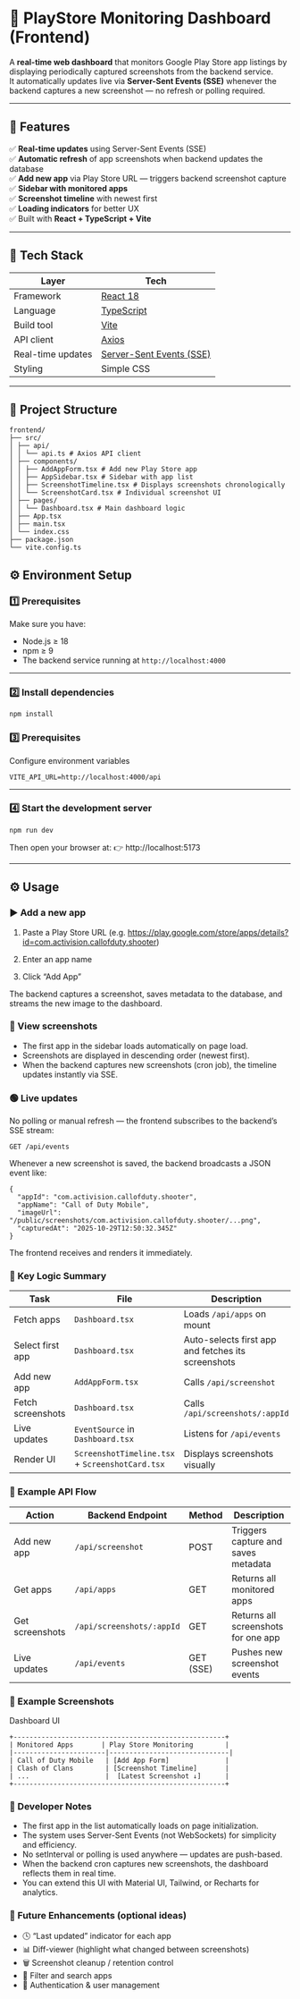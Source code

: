 # 🧩 PlayStore Monitoring Dashboard (Frontend)

A **real-time web dashboard** that monitors Google Play Store app listings by displaying periodically captured screenshots from the backend service.  
It automatically updates live via **Server-Sent Events (SSE)** whenever the backend captures a new screenshot — no refresh or polling required.

---

## 🚀 Features

✅ **Real-time updates** using Server-Sent Events (SSE)  
✅ **Automatic refresh** of app screenshots when backend updates the database  
✅ **Add new app** via Play Store URL — triggers backend screenshot capture  
✅ **Sidebar with monitored apps**  
✅ **Screenshot timeline** with newest first  
✅ **Loading indicators** for better UX  
✅ Built with **React + TypeScript + Vite**

---

## 🧱 Tech Stack

| Layer | Tech |
|--------|------|
| Framework | [React 18](https://react.dev/) |
| Language | [TypeScript](https://www.typescriptlang.org/) |
| Build tool | [Vite](https://vitejs.dev/) |
| API client | [Axios](https://axios-http.com/) |
| Real-time updates | [Server-Sent Events (SSE)](https://developer.mozilla.org/en-US/docs/Web/API/Server-sent_events) |
| Styling | Simple CSS |

---

## 📂 Project Structure
```
frontend/
├── src/
│ ├── api/
│ │ └── api.ts # Axios API client
│ ├── components/
│ │ ├── AddAppForm.tsx # Add new Play Store app
│ │ ├── AppSidebar.tsx # Sidebar with app list
│ │ ├── ScreenshotTimeline.tsx # Displays screenshots chronologically
│ │ └── ScreenshotCard.tsx # Individual screenshot UI
│ ├── pages/
│ │ └── Dashboard.tsx # Main dashboard logic
│ ├── App.tsx
│ ├── main.tsx
│ └── index.css
├── package.json
└── vite.config.ts
```

## ⚙️ Environment Setup

### 1️⃣ Prerequisites
Make sure you have:
- Node.js ≥ 18  
- npm ≥ 9  
- The backend service running at `http://localhost:4000`

---

### 2️⃣ Install dependencies
```bash
npm install
```

### 3️⃣ Prerequisites
Configure environment variables
```
VITE_API_URL=http://localhost:4000/api
```
---

### 4️⃣ Start the development server
```
npm run dev
```
Then open your browser at:
👉 http://localhost:5173

---

## ⚙️ Usage
### ▶️ Add a new app
1. Paste a Play Store URL (e.g. https://play.google.com/store/apps/details?id=com.activision.callofduty.shooter)

2. Enter an app name

3. Click “Add App”

The backend captures a screenshot, saves metadata to the database, and streams the new image to the dashboard.

### 📸 View screenshots

- The first app in the sidebar loads automatically on page load.
- Screenshots are displayed in descending order (newest first).
- When the backend captures new screenshots (cron job), the timeline updates instantly via SSE.

### 🟢 Live updates

No polling or manual refresh — the frontend subscribes to the backend’s SSE stream:
```
GET /api/events
```
Whenever a new screenshot is saved, the backend broadcasts a JSON event like:
```
{
  "appId": "com.activision.callofduty.shooter",
  "appName": "Call of Duty Mobile",
  "imageUrl": "/public/screenshots/com.activision.callofduty.shooter/...png",
  "capturedAt": "2025-10-29T12:50:32.345Z"
}
```
The frontend receives and renders it immediately.

### 🧠 Key Logic Summary
| Task              | File                                            | Description                                        |
| ----------------- | ----------------------------------------------- | -------------------------------------------------- |
| Fetch apps        | `Dashboard.tsx`                                 | Loads `/api/apps` on mount                         |
| Select first app  | `Dashboard.tsx`                                 | Auto-selects first app and fetches its screenshots |
| Add new app       | `AddAppForm.tsx`                                | Calls `/api/screenshot`                            |
| Fetch screenshots | `Dashboard.tsx`                                 | Calls `/api/screenshots/:appId`                    |
| Live updates      | `EventSource` in `Dashboard.tsx`                | Listens for `/api/events`                          |
| Render UI         | `ScreenshotTimeline.tsx` + `ScreenshotCard.tsx` | Displays screenshots visually                      |

### 🧰 Example API Flow
| Action          | Backend Endpoint          | Method    | Description                         |
| --------------- | ------------------------- | --------- | ----------------------------------- |
| Add new app     | `/api/screenshot`         | POST      | Triggers capture and saves metadata |
| Get apps        | `/api/apps`               | GET       | Returns all monitored apps          |
| Get screenshots | `/api/screenshots/:appId` | GET       | Returns all screenshots for one app |
| Live updates    | `/api/events`             | GET (SSE) | Pushes new screenshot events        |

### 🧩 Example Screenshots
Dashboard UI
```
+-----------------------------------------------------+
| Monitored Apps       | Play Store Monitoring        |
|-----------------------|------------------------------|
| Call of Duty Mobile   | [Add App Form]              |
| Clash of Clans        | [Screenshot Timeline]       |
| ...                   |  [Latest Screenshot ↓]      |
+-----------------------------------------------------+
```
### 🧠 Developer Notes

- The first app in the list automatically loads on page initialization.
- The system uses Server-Sent Events (not WebSockets) for simplicity and efficiency.
- No setInterval or polling is used anywhere — updates are push-based.
- When the backend cron captures new screenshots, the dashboard reflects them in real time.
- You can extend this UI with Material UI, Tailwind, or Recharts for analytics.

### 🧩 Future Enhancements (optional ideas)

- 🕓 “Last updated” indicator for each app
- 📊 Diff-viewer (highlight what changed between screenshots)
- 🗑 Screenshot cleanup / retention control
- 🧭 Filter and search apps
- 🧱 Authentication & user management